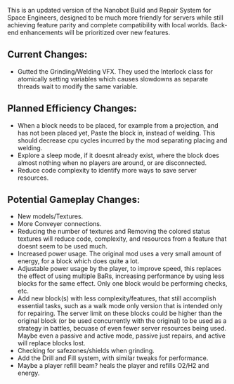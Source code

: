 This is an updated version of the Nanobot Build and Repair System for Space Engineers, designed to be much more friendly for servers while still achieving feature parity and complete compatibility with local worlds. Back-end enhancements will be prioritized over new features.

## Current Changes:
+ Gutted the Grinding/Welding VFX. They used the Interlock class for atomically setting variables which causes slowdowns as separate threads wait to modify the same variable.

## Planned Efficiency Changes:
+ When a block needs to be placed, for example from a projection, and has not been placed yet, Paste the block in, instead of welding. This should decrease cpu cycles incurred by the mod separating placing and welding.
+ Explore a sleep mode, if it doesnt already exist, where the block does almost nothing when no players are around, or are disconnected.
+ Reduce code complexity to identify more ways to save server resources.

## Potential Gameplay Changes:
+ New models/Textures.
+ More Conveyer connections.
+ Reducing the number of textures and Removing the colored status textures will reduce code, complexity, and resources from a feature that doesnt seem to be used much.
+ Increased power usage. The original mod uses a very small amount of energy, for a block which does quite a lot.
+ Adjustable power usage by the player, to improve speed, this replaces the effect of using multiple BaRs, increasing performance by using less blocks for the same effect. Only one block would be performing checks, etc.
+ Add new block(s) with less complexity/features, that still accomplish essential tasks, such as a walk mode only version that is intended only for repairing. The server limit on these blocks could be higher than the original block (or be used concurrently with the original) to be used as a strategy in battles, becuase of even fewer server resources being used. Maybe even a passive and active mode, passive just repairs, and active will replace blocks lost.
+ Checking for safezones/shields when grinding.
+ Add the Drill and Fill system, with similar tweaks for performance.
+ Maybe a player refill beam? heals the player and refills O2/H2 and energy.